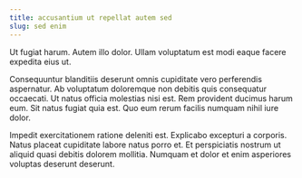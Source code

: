 ```yaml
---
title: accusantium ut repellat autem sed
slug: sed enim
---
```


Ut fugiat harum. Autem illo dolor. Ullam voluptatum est modi eaque facere expedita eius ut.

Consequuntur blanditiis deserunt omnis cupiditate vero perferendis aspernatur. Ab voluptatum doloremque non debitis quis consequatur occaecati. Ut natus officia molestias nisi est. Rem provident ducimus harum eum. Sit natus fugiat quia est. Quo eum rerum facilis numquam nihil iure dolor.

Impedit exercitationem ratione deleniti est. Explicabo excepturi a corporis. Natus placeat cupiditate labore natus porro et. Et perspiciatis nostrum ut aliquid quasi debitis dolorem mollitia. Numquam et dolor et enim asperiores voluptas deserunt deserunt.
